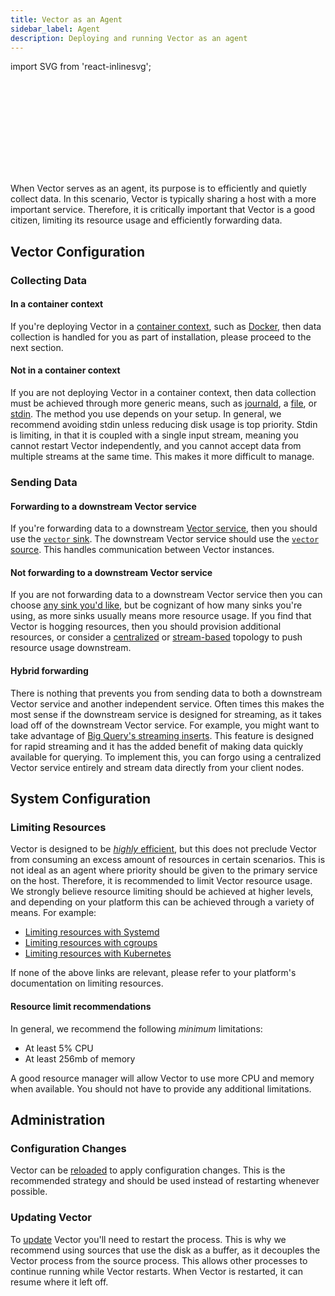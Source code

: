 ```yaml
---
title: Vector as an Agent
sidebar_label: Agent
description: Deploying and running Vector as an agent
---
```


import SVG from 'react-inlinesvg';

<SVG src="/img/roles-agent.svg" />

When Vector serves as an agent, its purpose is to efficiently and quietly
collect data. In this scenario, Vector is typically sharing a host with a more
important service. Therefore, it is critically important that Vector is a good
citizen, limiting its resource usage and efficiently forwarding data.

## Vector Configuration

### Collecting Data

#### In a container context

If you're deploying Vector in a [container context][docs.containers], such as
[Docker][docs.containers.docker], then data collection is handled for you as
part of installation, please proceed to the next section.

#### Not in a container context

If you are not deploying Vector in a container context, then data collection
must be achieved through more generic means, such as [journald][urls.journald],
a [file][docs.sources.file], or [stdin][docs.sources.stdin]. The method you use
depends on your setup. In general, we recommend avoiding stdin unless reducing
disk usage is top priority. Stdin is limiting, in that it is coupled with a
single input stream, meaning you cannot restart Vector independently, and you
cannot accept data from multiple streams at the same time. This makes it more
difficult to manage.

### Sending Data

#### Forwarding to a downstream Vector service

If you're forwarding data to a downstream [Vector service][docs.roles.service],
then you should use the [`vector` sink][docs.sinks.vector]. The downstream
Vector service should use the [`vector` source][docs.sources.vector]. This
handles communication between Vector instances.

#### Not forwarding to a downstream Vector service

If you are not forwarding data to a downstream Vector service then you can
choose [any sink you'd like][docs.sinks], but be cognizant of how many sinks
you're using, as more sinks usually means more resource usage. If you find
that Vector is hogging resources, then you should provision additional
resources, or consider a [centralized][docs.topologies#centralized] or
[stream-based][docs.topologies#stream-based] topology to push resource usage
downstream.

#### Hybrid forwarding

There is nothing that prevents you from sending data to both a downstream
Vector service and another independent service. Often times this makes the
most sense if the downstream service is designed for streaming, as it takes
load off of the downstream Vector service. For example, you might want to take
advantage of [Big Query's streaming inserts][urls.big_query_streaming]. This
feature is designed for rapid streaming and it has the added benefit of making
data quickly available for querying. To implement this, you can forgo using a
centralized Vector service entirely and stream data directly from your client
nodes.

## System Configuration

### Limiting Resources

Vector is designed to be [_highly_ efficient][docs.performance], but this does
not preclude Vector from consuming an excess amount of resources in certain
scenarios. This is not ideal as an agent where priority should be given to the
primary service on the host. Therefore, it is recommended to limit Vector
resource usage. We strongly believe resource limiting should be achieved at
higher levels, and depending on your platform this can be achieved through a
variety of means. For example:

* [Limiting resources with Systemd][urls.systemd_limit_resources]
* [Limiting resources with cgroups][urls.cgroups_limit_resources]
* [Limiting resources with Kubernetes][urls.kubernetes_limit_resources]

If none of the above links are relevant, please refer to your platform's
documentation on limiting resources.

#### Resource limit recommendations

In general, we recommend the following _minimum_ limitations:

* At least 5% CPU
* At least 256mb of memory

A good resource manager will allow Vector to use more CPU and memory when
available. You should not have to provide any additional limitations.

## Administration

### Configuration Changes

Vector can be [reloaded][docs.process-management#reloading] to apply configuration changes.
This is the recommended strategy and should be used instead of restarting
whenever possible.

### Updating Vector

To [update][docs.updating] Vector you'll need to restart the process. This
is why we recommend using sources that use the disk as a buffer, as it decouples
the Vector process from the source process. This allows other processes to
continue running while Vector restarts. When Vector is restarted, it can resume
where it left off.


[docs.containers.docker]: /docs/setup/installation/containers/docker
[docs.containers]: /docs/setup/installation/containers
[docs.performance]: /docs/about/performance
[docs.process-management#reloading]: /docs/administration/process-management#reloading
[docs.roles.service]: /docs/setup/deployment/roles/service
[docs.sinks.vector]: /docs/reference/sinks/vector
[docs.sinks]: /docs/reference/sinks
[docs.sources.file]: /docs/reference/sources/file
[docs.sources.stdin]: /docs/reference/sources/stdin
[docs.sources.vector]: /docs/reference/sources/vector
[docs.topologies#centralized]: /docs/setup/deployment/topologies#centralized
[docs.topologies#stream-based]: /docs/setup/deployment/topologies#stream-based
[docs.updating]: /docs/administration/updating
[urls.big_query_streaming]: https://cloud.google.com/bigquery/streaming-data-into-bigquery
[urls.cgroups_limit_resources]: https://the.binbashtheory.com/control-resources-cgroups/
[urls.journald]: https://www.freedesktop.org/software/systemd/man/systemd-journald.service.html
[urls.kubernetes_limit_resources]: https://kubernetes.io/docs/tasks/configure-pod-container/assign-cpu-resource/
[urls.systemd_limit_resources]: https://www.freedesktop.org/software/systemd/man/systemd.resource-control.html
